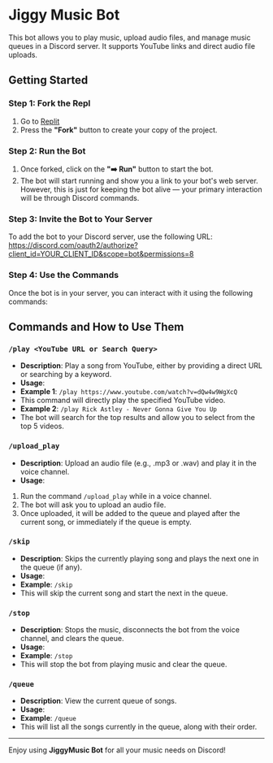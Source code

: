 # Jiggy Music Bot

This bot allows you to play music, upload audio files, and manage music queues in a Discord server. It supports YouTube links and direct audio file uploads.

## Getting Started

### Step 1: Fork the Repl

1. Go to [Replit](https://replit.com/@jaco8060/JiggyMusic-Bot?v=1)
2. Press the **"Fork"** button to create your copy of the project.

### Step 2: Run the Bot

1. Once forked, click on the **"➡️ Run"** button to start the bot.
2. The bot will start running and show you a link to your bot's web server. However, this is just for keeping the bot alive — your primary interaction will be through Discord commands.

### Step 3: Invite the Bot to Your Server

To add the bot to your Discord server, use the following URL:
https://discord.com/oauth2/authorize?client_id=YOUR_CLIENT_ID&scope=bot&permissions=8

### Step 4: Use the Commands

Once the bot is in your server, you can interact with it using the following commands:

## Commands and How to Use Them

### `/play <YouTube URL or Search Query>`
- **Description**: Play a song from YouTube, either by providing a direct URL or searching by a keyword.
- **Usage**:
- **Example 1**: `/play https://www.youtube.com/watch?v=dQw4w9WgXcQ`
 - This command will directly play the specified YouTube video.
- **Example 2**: `/play Rick Astley - Never Gonna Give You Up`
 - The bot will search for the top results and allow you to select from the top 5 videos.

### `/upload_play`
- **Description**: Upload an audio file (e.g., .mp3 or .wav) and play it in the voice channel.
- **Usage**:
1. Run the command `/upload_play` while in a voice channel.
2. The bot will ask you to upload an audio file.
3. Once uploaded, it will be added to the queue and played after the current song, or immediately if the queue is empty.

### `/skip`
- **Description**: Skips the currently playing song and plays the next one in the queue (if any).
- **Usage**:
- **Example**: `/skip`
 - This will skip the current song and start the next in the queue.

### `/stop`
- **Description**: Stops the music, disconnects the bot from the voice channel, and clears the queue.
- **Usage**:
- **Example**: `/stop`
 - This will stop the bot from playing music and clear the queue.

### `/queue`
- **Description**: View the current queue of songs.
- **Usage**:
- **Example**: `/queue`
 - This will list all the songs currently in the queue, along with their order.

---

Enjoy using **JiggyMusic Bot** for all your music needs on Discord!
